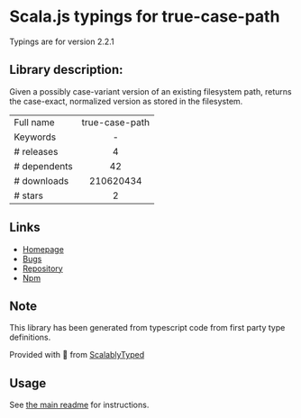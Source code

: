 
# Scala.js typings for true-case-path

Typings are for version 2.2.1

## Library description:
Given a possibly case-variant version of an existing filesystem path, returns the case-exact, normalized version as stored in the filesystem.

|                    |                 |
| ------------------ | :-------------: |
| Full name          | true-case-path |
| Keywords           | - |
| # releases         | 4 |
| # dependents       | 42 |
| # downloads        | 210620434 |
| # stars            | 2 |

## Links
- [Homepage](https://github.com/Profiscience/true-case-path#readme)
- [Bugs](https://github.com/Profiscience/true-case-path/issues)
- [Repository](https://github.com/Profiscience/true-case-path)
- [Npm](https://www.npmjs.com/package/true-case-path)
    


## Note
This library has been generated from typescript code from first party type definitions.

Provided with :purple_heart: from [ScalablyTyped](https://github.com/oyvindberg/ScalablyTyped)

## Usage
See [the main readme](../../readme.md) for instructions.


